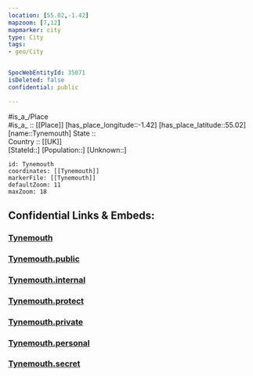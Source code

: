 ```yaml
---
location: [55.02,-1.42] 
mapzoom: [7,12] 
mapmarker: city 
type: City
tags:
- geo/City


SpocWebEntityId: 35071
isDeleted: false
confidential: public

---
```

#is_a_/Place  
#is_a_ :: [[Place]] 
[has_place_longitude::-1.42] 
[has_place_latitude::55.02] 
[name::Tynemouth] 
State ::  
Country :: [[UK]]  
[StateId::] 
[Population::] 
[Unknown::] 


```leaflet
id: Tynemouth
coordinates: [[Tynemouth]] 
markerFile: [[Tynemouth]] 
defaultZoom: 11 
maxZoom: 18
```


## Confidential Links & Embeds: 

### [Tynemouth](/_Standards/Earth/Continent/Europe/Europe~North/UK/England/Regions~England/North_East_England/Tyneside~North/cities~NorthTyneside/Tynemouth.md) 

### [Tynemouth.public](/_public/Earth/Continent/Europe/Europe~North/UK/England/Regions~England/North_East_England/Tyneside~North/cities~NorthTyneside/Tynemouth.public.md) 

### [Tynemouth.internal](/_internal/Earth/Continent/Europe/Europe~North/UK/England/Regions~England/North_East_England/Tyneside~North/cities~NorthTyneside/Tynemouth.internal.md) 

### [Tynemouth.protect](/_protect/Earth/Continent/Europe/Europe~North/UK/England/Regions~England/North_East_England/Tyneside~North/cities~NorthTyneside/Tynemouth.protect.md) 

### [Tynemouth.private](/_private/Earth/Continent/Europe/Europe~North/UK/England/Regions~England/North_East_England/Tyneside~North/cities~NorthTyneside/Tynemouth.private.md) 

### [Tynemouth.personal](/_personal/Earth/Continent/Europe/Europe~North/UK/England/Regions~England/North_East_England/Tyneside~North/cities~NorthTyneside/Tynemouth.personal.md) 

### [Tynemouth.secret](/_secret/Earth/Continent/Europe/Europe~North/UK/England/Regions~England/North_East_England/Tyneside~North/cities~NorthTyneside/Tynemouth.secret.md)

